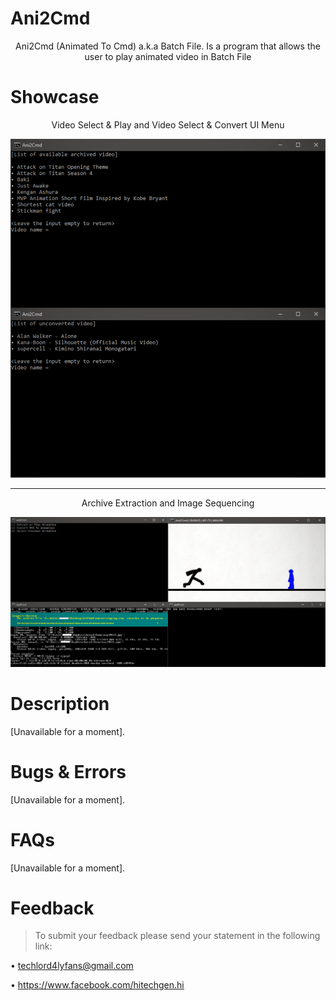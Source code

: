 # Ani2Cmd
<p align="center">Ani2Cmd (Animated To Cmd) a.k.a Batch File. Is a program that allows the user to play animated video in Batch File</p>

# Showcase
<p align="center">Video Select & Play and Video Select & Convert UI Menu</p>

![](.github/prev2.png)
___
<p align="center">Archive Extraction and Image Sequencing</p>

![](.github/prev1.png)

# Description
[Unavailable for a moment].

# Bugs & Errors
[Unavailable for a moment].

# FAQs
[Unavailable for a moment].

# Feedback
>To submit your feedback please send your statement in the following link:

• techlord4lyfans@gmail.com

• https://www.facebook.com/hitechgen.hi
